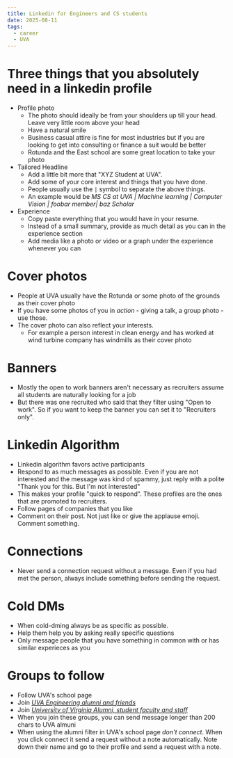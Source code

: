 ```yaml
---
title: Linkedin for Engineers and CS students
date: 2025-08-11
tags:
  - career
  - UVA
---
```

# Three things that you absolutely need in a linkedin profile
- Profile photo
  - The photo should ideally be from your shoulders up till your head. Leave very little room above your head
  - Have a natural smile
  - Business casual attire is fine for most industries but if you are looking to get into consulting or finance a suit would be better
  - Rotunda and the East school are some great location to take your photo
- Tailored Headline
  - Add a little bit more that "XYZ Student at UVA".
  - Add some of your core interest and things that you have done.
  - People usually use the `|` symbol to separate the above things.
  - An example would be *MS CS at UVA | Machine learning | Computer Vision | foobar member| baz Scholar*
- Experience
  - Copy paste everything that you would have in your resume.
  - Instead of a small summary, provide as much detail as you can in the experience section
  - Add media like a photo or video or a graph under the experience whenever you can

# Cover photos
- People at UVA usually have the Rotunda or some photo of the grounds as their cover photo
- If you have some photos of you in *action* - giving a talk, a group photo - use those.
- The cover photo can also reflect your interests.
  - For example a person interest in clean energy and has worked at wind turbine company has windmills as their cover photo
  
# Banners
- Mostly the open to work banners aren't necessary as recruiters assume all students are naturally looking for a job
- But there was one recruited who said that they filter using "Open to work". So if you want to keep the banner you can set it to
  "Recruiters only".

# Linkedin Algorithm
- Linkedin algorithm favors active participants
- Respond to as much messages as possible. Even if you are not interested and the message was kind of spammy, just reply with a polite
  "Thank you for this. But I'm not interested"
- This makes your profile "quick to respond". These profiles are the ones that are promoted to recruiters.
- Follow pages of companies that you like
- Comment on their post. Not just like or give the applause emoji. Comment something.

# Connections
- Never send a connection request without a message. Even if you had met the person,
  always include something before sending the request.

# Cold DMs
- When cold-dming always be as specific as possible.
- Help them help you by asking really specific questions
- Only message people that you have something in common with or has similar experieces as you


# Groups to follow
- Follow UVA's school page
- Join *[UVA Engineering alumni and friends](https://www.linkedin.com/groups/54544/)*
- Join *[University of Virginia Alumni, student faculty and staff](https://www.linkedin.com/groups/74737/)*
- When you join these groups, you can send message longer than 200 chars to UVA almuni
- When using the alumni filter in UVA's school page *don't connect*. When you click connect it send a request without a note
  automatically. Note down their name and go to their profile and send a request with a note.
